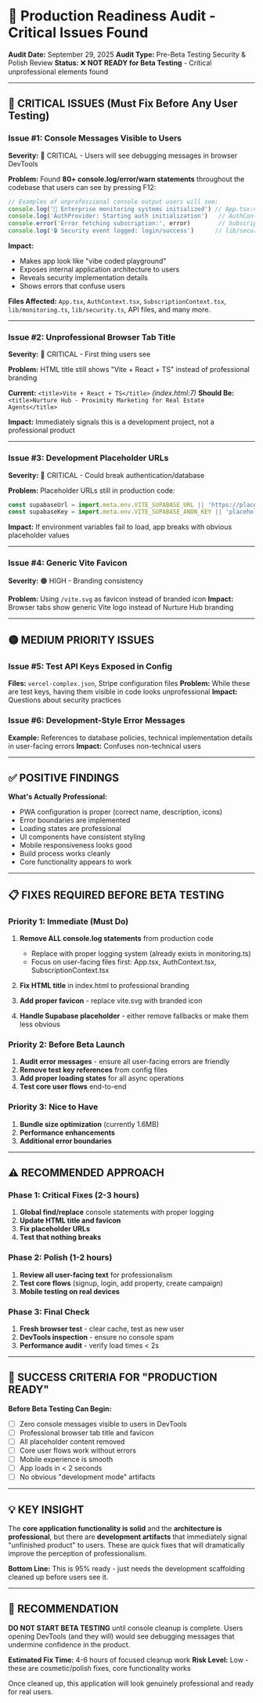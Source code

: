 # 🚨 Production Readiness Audit - Critical Issues Found

**Audit Date:** September 29, 2025
**Audit Type:** Pre-Beta Testing Security & Polish Review
**Status:** ❌ **NOT READY for Beta Testing** - Critical unprofessional elements found

---

## 🔴 **CRITICAL ISSUES** (Must Fix Before Any User Testing)

### **Issue #1: Console Messages Visible to Users**
**Severity:** 🔴 CRITICAL - Users will see debugging messages in browser DevTools

**Problem:** Found **80+ console.log/error/warn statements** throughout the codebase that users can see by pressing F12:

```javascript
// Examples of unprofessional console output users will see:
console.log('🚀 Enterprise monitoring systems initialized') // App.tsx:496
console.log('AuthProvider: Starting auth initialization')   // AuthContext.tsx:38
console.error('Error fetching subscription:', error)        // SubscriptionContext.tsx:85
console.log('🔒 Security event logged: login/success')      // lib/security.ts:404
```

**Impact:**
- Makes app look like "vibe coded playground"
- Exposes internal application architecture to users
- Reveals security implementation details
- Shows errors that confuse users

**Files Affected:** `App.tsx`, `AuthContext.tsx`, `SubscriptionContext.tsx`, `lib/monitoring.ts`, `lib/security.ts`, API files, and many more.

---

### **Issue #2: Unprofessional Browser Tab Title**
**Severity:** 🔴 CRITICAL - First thing users see

**Problem:** HTML title still shows "Vite + React + TS" instead of professional branding

**Current:** `<title>Vite + React + TS</title>` *(index.html:7)*
**Should Be:** `<title>Nurture Hub - Proximity Marketing for Real Estate Agents</title>`

**Impact:** Immediately signals this is a development project, not a professional product

---

### **Issue #3: Development Placeholder URLs**
**Severity:** 🔴 CRITICAL - Could break authentication/database

**Problem:** Placeholder URLs still in production code:
```javascript
const supabaseUrl = import.meta.env.VITE_SUPABASE_URL || 'https://placeholder.supabase.co'
const supabaseKey = import.meta.env.VITE_SUPABASE_ANON_KEY || 'placeholder-key'
```

**Impact:** If environment variables fail to load, app breaks with obvious placeholder values

---

### **Issue #4: Generic Vite Favicon**
**Severity:** 🟠 HIGH - Branding consistency

**Problem:** Using `/vite.svg` as favicon instead of branded icon
**Impact:** Browser tabs show generic Vite logo instead of Nurture Hub branding

---

## 🟡 **MEDIUM PRIORITY ISSUES**

### **Issue #5: Test API Keys Exposed in Config**
**Files:** `vercel-complex.json`, Stripe configuration files
**Problem:** While these are test keys, having them visible in code looks unprofessional
**Impact:** Questions about security practices

### **Issue #6: Development-Style Error Messages**
**Example:** References to database policies, technical implementation details in user-facing errors
**Impact:** Confuses non-technical users

---

## ✅ **POSITIVE FINDINGS**

**What's Actually Professional:**
- PWA configuration is proper (correct name, description, icons)
- Error boundaries are implemented
- Loading states are professional
- UI components have consistent styling
- Mobile responsiveness looks good
- Build process works cleanly
- Core functionality appears to work

---

## 📋 **FIXES REQUIRED BEFORE BETA TESTING**

### **Priority 1: Immediate (Must Do)**
1. **Remove ALL console.log statements** from production code
   - Replace with proper logging system (already exists in monitoring.ts)
   - Focus on user-facing files first: App.tsx, AuthContext.tsx, SubscriptionContext.tsx

2. **Fix HTML title** in index.html to professional branding

3. **Add proper favicon** - replace vite.svg with branded icon

4. **Handle Supabase placeholder** - either remove fallbacks or make them less obvious

### **Priority 2: Before Beta Launch**
1. **Audit error messages** - ensure all user-facing errors are friendly
2. **Remove test key references** from config files
3. **Add proper loading states** for all async operations
4. **Test core user flows** end-to-end

### **Priority 3: Nice to Have**
1. **Bundle size optimization** (currently 1.6MB)
2. **Performance enhancements**
3. **Additional error boundaries**

---

## ⚠️ **RECOMMENDED APPROACH**

### **Phase 1: Critical Fixes (2-3 hours)**
1. **Global find/replace** console statements with proper logging
2. **Update HTML title and favicon**
3. **Fix placeholder URLs**
4. **Test that nothing breaks**

### **Phase 2: Polish (1-2 hours)**
1. **Review all user-facing text** for professionalism
2. **Test core flows** (signup, login, add property, create campaign)
3. **Mobile testing on real devices**

### **Phase 3: Final Check**
1. **Fresh browser test** - clear cache, test as new user
2. **DevTools inspection** - ensure no console spam
3. **Performance audit** - verify load times < 2s

---

## 🎯 **SUCCESS CRITERIA FOR "PRODUCTION READY"**

**Before Beta Testing Can Begin:**
- [ ] Zero console messages visible to users in DevTools
- [ ] Professional browser tab title and favicon
- [ ] All placeholder content removed
- [ ] Core user flows work without errors
- [ ] Mobile experience is smooth
- [ ] App loads in < 2 seconds
- [ ] No obvious "development mode" artifacts

---

## 💡 **KEY INSIGHT**

The **core application functionality is solid** and the **architecture is professional**, but there are **development artifacts** that immediately signal "unfinished product" to users. These are quick fixes that will dramatically improve the perception of professionalism.

**Bottom Line:** This is 95% ready - just needs the development scaffolding cleaned up before users see it.

---

## 🚀 **RECOMMENDATION**

**DO NOT START BETA TESTING** until console cleanup is complete. Users opening DevTools (and they will) would see debugging messages that undermine confidence in the product.

**Estimated Fix Time:** 4-6 hours of focused cleanup work
**Risk Level:** Low - these are cosmetic/polish fixes, core functionality works

Once cleaned up, this application will look genuinely professional and ready for real users.